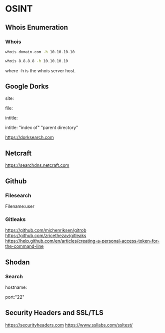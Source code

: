 # OSINT
## Whois Enumeration
### Whois
```bash
whois domain.com -h 10.10.10.10
```
```bash
whois 8.8.8.8 -h 10.10.10.10
```
where -h is the whois server host.

## Google Dorks
site:

file:

intitle:

intitle: "index of" "parent directory"

https://dorksearch.com

## Netcraft
https://searchdns.netcraft.com

## Github
### Filesearch
Filename:user

### Gitleaks
https://github.com/michenriksen/gitrob
https://github.com/zricethezav/gitleaks
https://help.github.com/en/articles/creating-a-personal-access-token-for-the-command-line

## Shodan
### Search
hostname:

port:"22"

## Security Headers and SSL/TLS
https://securityheaders.com
https://www.ssllabs.com/ssltest/